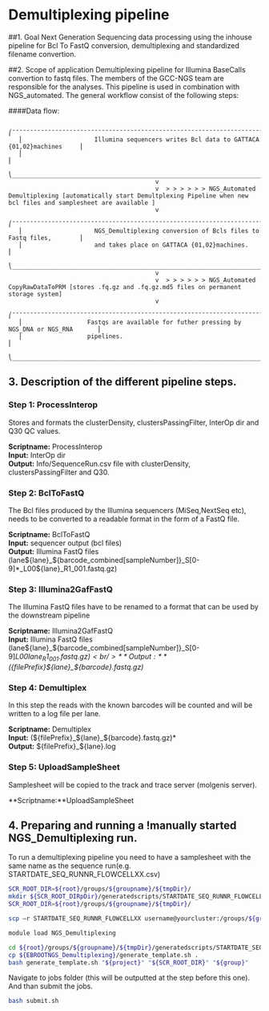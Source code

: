 
# Demultiplexing pipeline

##1. Goal
Next Generation Sequencing data processing using the inhouse pipeline for Bcl To FastQ conversion, demultiplexing and standardized filename convertion.

##2. Scope of application
Demultiplexing pipeline for Illumina BaseCalls convertion to fastq files.  The members of the GCC-NGS team are responsible for the analyses. This pipeline is used in combination with NGS_automated. The general workflow consist of the following steps:

####Data flow:
```
   ⎛¯¯¯¯¯¯¯¯¯¯¯¯¯¯¯¯¯¯¯¯¯¯¯¯¯¯¯¯¯¯¯¯¯¯¯¯¯¯¯¯¯¯¯¯¯¯¯¯¯¯¯¯¯¯¯¯¯¯¯¯¯¯¯¯¯¯¯¯¯¯¯¯¯¯¯¯¯¯¯¯¯¯¯¯¯¯⎞
   ⎜                    Illumina sequencers writes Bcl data to GATTACA {01,02}machines     ⎜
   ⎜                                                                                       ⎜
   ⎝______________________________________________________________________________________⎠
                                         v
                                         v  > > > > > > NGS_Automated Demultiplexing [automatically start Demultplexing Pipeline when new bcl files and samplesheet are available ]
                                         v
   ⎛¯¯¯¯¯¯¯¯¯¯¯¯¯¯¯¯¯¯¯¯¯¯¯¯¯¯¯¯¯¯¯¯¯¯¯¯¯¯¯¯¯¯¯¯¯¯¯¯¯¯¯¯¯¯¯¯¯¯¯¯¯¯¯¯¯¯¯¯¯¯¯¯¯¯¯¯¯¯¯¯¯¯¯¯¯¯⎞
   ⎜                    NGS_Demultiplexing conversion of Bcls files to Fastq files,        ⎜
   ⎜                    and takes place on GATTACA {01,02}machines.                        ⎜
   ⎝______________________________________________________________________________________⎠
                                         v
                                         v  > > > > > > NGS_Automated CopyRawDataToPRM [stores .fq.gz and .fq.gz.md5 files on permanent storage system]
                                         v                                           
   ⎛¯¯¯¯¯¯¯¯¯¯¯¯¯¯¯¯¯¯¯¯¯¯¯¯¯¯¯¯¯¯¯¯¯¯¯¯¯¯¯¯¯¯¯¯¯¯¯¯¯¯¯¯¯¯¯¯¯¯¯¯¯¯¯¯¯¯¯¯¯¯¯¯¯¯¯¯¯¯¯¯¯¯¯¯¯¯⎞
   ⎜                  Fastqs are available for futher pressing by NGS_DNA or NGS_RNA       ⎜
   ⎜                  pipelines.                                                           ⎜
   ⎝______________________________________________________________________________________⎠
```

## 3. Description of the different pipeline steps.
### Step 1: ProcessInterop
Stores and formats the clusterDensity, clustersPassingFilter, InterOp dir and Q30 QC values.

**Scriptname:** ProcessInterop <br/>
**Input:** InterOp dir <br/>
**Output:** Info/SequenceRun.csv file with clusterDensity, clustersPassingFilter and Q30. <br/>

### Step 2: BclToFastQ

The Bcl files produced by the Illumina sequencers (MiSeq,NextSeq etc), needs to be converted to a readable format in the form of a FastQ file.

**Scriptname:** BclToFastQ<br/>
**Input:** sequencer output (bcl files)<br/>
**Output:** Illumina FastQ files (lane${lane}_${barcode_combined[sampleNumber]}_S[0-9]*_L00${lane}_R1_001.fastq.gz)<br/>

### Step 3: Illumina2GafFastQ 
The Illumina FastQ files have to be renamed to a format that can be used by the downstream pipeline

**Scriptname:** Illumina2GafFastQ<br/>
**Input:** Illumina FastQ files (lane${lane}_${barcode_combined[sampleNumber]}_S[0-9]*_L00${lane}_R1_001.fastq.gz)<br/>
**Output:** (${filePrefix}_${lane}_${barcode}.fastq.gz)*<br/>

### Step 4: Demultiplex
In this step the reads with the known barcodes will be counted and will be written to a log file per lane.

**Scriptname:** Demultiplex<br/>
**Input:** (${filePrefix}_${lane}_${barcode}.fastq.gz)*<br/>
**Output:** ${filePrefix}_${lane}.log<br/>

  
### Step 5: UploadSampleSheet
Samplesheet will be copied to the track and trace server (molgenis server).

**Scriptname:**UploadSampleSheet<br/>

## 4. Preparing and running a !manually started NGS_Demultiplexing run.

To run a demultiplexing pipeline you need to have a samplesheet with the same name as the sequence run(e.g. STARTDATE_SEQ_RUNNR_FLOWCELLXX.csv)

```bash
SCR_ROOT_DIR=${root}/groups/${groupname}/${tmpDir}/
mkdir ${SCR_ROOT_DIRpDir}/generatedscripts/STARTDATE_SEQ_RUNNR_FLOWCELLXX
SCR_ROOT_DIR=${root}/groups/${groupname}/${tmpDir}/

scp –r STARTDATE_SEQ_RUNNR_FLOWCELLXX username@yourcluster:/groups/${groupname}/${tmpDir}/generatedscripts/

module load NGS_Demultiplexing

cd ${root}/groups/${groupname}/${tmpDir}/generatedscripts/STARTDATE_SEQ_RUNN_FLOWCELLXX
cp ${EBROOTNGS_Demultiplexing}/generate_template.sh .
bash generate_template.sh "${project}" "${SCR_ROOT_DIR}" "${group}"
```

Navigate to jobs folder (this will be outputted at the step before this one). And than submit the jobs.

```bash
bash submit.sh
```

